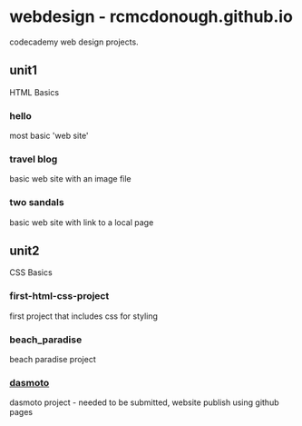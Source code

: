 # webdesign - rcmcdonough.github.io
codecademy web design projects.

## unit1
HTML Basics

### hello
most basic 'web site'

### travel blog
basic web site with an image file

### two sandals
basic web site with link to a local page

## unit2
CSS Basics

### first-html-css-project
first project that includes css for styling

### beach_paradise
beach paradise project

### [dasmoto](dasmoto)
dasmoto project - needed to be submitted, website publish using github pages
